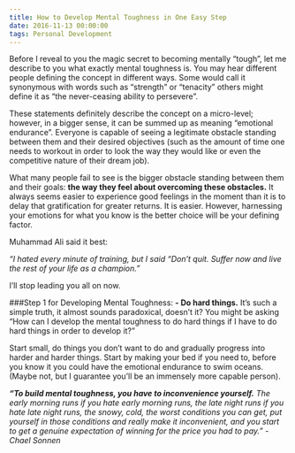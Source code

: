 ```yaml
---
title: How to Develop Mental Toughness in One Easy Step
date: 2016-11-13 00:00:00
tags: Personal Development
---
```

Before I reveal to you the magic secret to becoming mentally “tough”, let me describe to you what exactly mental toughness is. You may hear different people defining the concept in different ways. Some would call it synonymous with words such as “strength” or “tenacity” others might define it as “the never-ceasing ability to persevere”.

These statements definitely describe the concept on a micro-level; however, in a bigger sense, it can be summed up as meaning “emotional endurance”. Everyone is capable of seeing a legitimate obstacle standing between them and their desired objectives (such as the amount of time one needs to workout in order to look the way they would like or even the competitive nature of their dream job).

What many people fail to see is the bigger obstacle standing between them and their goals: **the way they feel about overcoming these obstacles.** It always seems easier to experience good feelings in the moment than it is to delay that gratification for greater returns. It is easier. However, harnessing your emotions for what you know is the better choice will be your defining factor.

Muhammad Ali said it best:

*“I hated every minute of training, but I said “Don’t quit. Suffer now and live the rest of your life as a champion.”*

I’ll stop leading you all on now.

###Step 1 for Developing Mental Toughness:
**- Do hard things.**
It’s such a simple truth, it almost sounds paradoxical, doesn’t it? You might be asking “How can I develop the mental toughness to do hard things if I have to do hard things in order to develop it?”

Start small, do things you don’t want to do and gradually progress into harder and harder things. Start by making your bed if you need to, before you know it you could have the emotional endurance to swim oceans. (Maybe not, but I guarantee you’ll be an immensely more capable person).

***“To build mental toughness, you have to inconvenience yourself.*** *The early morning runs if you hate early morning runs, the late night runs if you hate late night runs, the snowy, cold, the worst conditions you can get, put yourself in those conditions and really make it inconvenient, and you start to get a genuine expectation of winning for the price you had to pay.” -Chael Sonnen*

